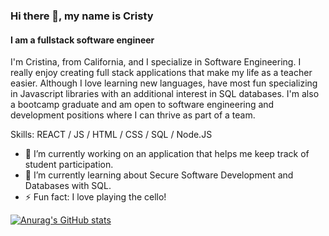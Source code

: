 ### Hi there 👋, my name is Cristy
#### I am a fullstack software engineer

I'm Cristina, from California, and I specialize in Software Engineering. I really enjoy creating full stack applications that make my life as a teacher easier. Although I love learning new languages, have most fun specializing in Javascript libraries with an additional interest in SQL databases. I'm also a bootcamp graduate and am open to software engineering and development positions where I can thrive as part of a team. 

Skills: REACT / JS / HTML / CSS / SQL / Node.JS

- 🔭 I’m currently working on an application that helps me keep track of student participation. 
- 🌱 I’m currently learning about Secure Software Development and Databases with SQL.  
- ⚡ Fun fact: I love playing the cello! 






[![Anurag's GitHub stats](https://github-readme-stats.vercel.app/api?username=cristyduran)](https://github.com/anuraghazra/github-readme-stats)
<!--
**cristyduran/cristyduran** is a ✨ _special_ ✨ repository because its `README.md` (this file) appears on your GitHub profile.

Here are some ideas to get you started:

- 🔭 I’m currently working on ...
- 🌱 I’m currently learning ...
- 👯 I’m looking to collaborate on ...
- 🤔 I’m looking for help with ...
- 💬 Ask me about ...
- 📫 How to reach me: ...
- 😄 Pronouns: ...
- ⚡ Fun fact: ...
-->
